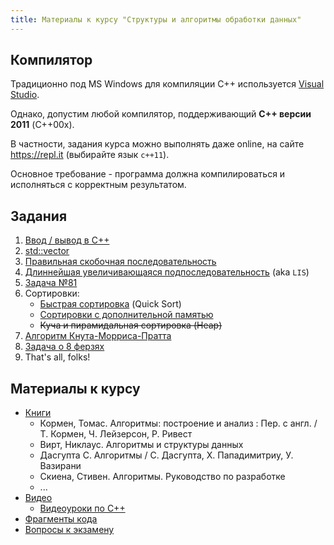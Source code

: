 ```yaml
---
title: Материалы к курсу "Структуры и алгоритмы обработки данных"
---
```


## Компилятор

Традиционно под MS Windows для компиляции C++
используется [Visual Studio](https://visualstudio.microsoft.com/).

Однако, допустим любой компилятор,
поддерживающий **C++ версии 2011** (C++00x).

В частности, задания курса можно выполнять даже online,
на сайте https://repl.it
(выбирайте язык `c++11`).

Основное требование - программа должна компилироваться и исполняться
с корректным результатом.

## Задания

1. [Ввод / вывод в C++](https://gitlab.com/snippets/1760478)
2. [std::vector](https://gitlab.com/snippets/1755914)
3. [Правильная скобочная последовательность](https://gitlab.com/snippets/1757496)
4. [Длиннейшая увеличивающаяся подпоследовательность](https://gitlab.com/snippets/1760484) (aka `LIS`)
5. [Задача №81](https://gitlab.com/snippets/1764873)
6. Сортировки:
    * [Быстрая сортировка][qsort] (Quick Sort)
    * [Сортировки с дополнительной памятью][sort3]
    * ~~Куча и пирамидальная сортировка (Heap)~~
7. [Алгоритм Кнута-Морриса-Пратта](https://gitlab.com/snippets/1786632)
8. [Задача о 8 ферзях](https://gitlab.com/snippets/1788847)
9. That's all, folks!

## Материалы к курсу

- [Книги][books]
    * Кормен, Томас. Алгоритмы: построение и анализ : Пер. с англ. / Т. Кормен, Ч. Лейзерсон, Р. Ривест
    * Вирт, Никлаус. Алгоритмы и структуры данных
    * Дасгупта C. Алгоритмы / С. Дасгупта, Х. Пападимитриу, У. Вазирани
    * Скиена, Стивен. Алгоритмы. Руководство по разработке
    * ...
- [Видео](video)
    * [Видеоуроки по C++](video/c++)
- [Фрагменты кода](https://gist.github.com/ukoloff/16b8ac6f927e01513458755fc092cc98)
- [Вопросы к экзамену](exam/)

[books]: https://yadi.sk/d/tYbqVP6qyhaCvg
[qsort]: https://gitlab.com/snippets/1774228
[sort3]: https://gitlab.com/snippets/1780907
